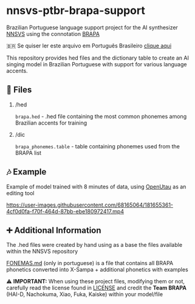 # nnsvs-ptbr-brapa-support
Brazilian Portuguese language support project for the AI synthesizer [NNSVS](https://github.com/nnsvs/nnsvs) using the connotation [BRAPA](https://github.com/overdramatic/BRAPA)

🇧🇷 Se quiser ler este arquivo em Português Brasileiro [clique aqui](README.md)

This repository provides hed files and the dictionary table to create an AI singing model in Brazilian Portuguese with support for various language accents.

## 📄 Files

 1. /hed 

 	`brapa.hed` - .hed file containing the most common phonemes among Brazilian accents for training
  
 2. /dic

	`brapa_phonemes.table` - table containing phonemes used from the BRAPA list

## 🎶 Example
Example of model trained with 8 minutes of data, using [OpenUtau](https://github.com/stakira/OpenUtau) as an editing tool

https://user-images.githubusercontent.com/68165064/181655361-4cf0d0fa-f70f-464d-87bb-ebe180972417.mp4

## ➕ Additional Information
The .hed files were created by hand using as a base the files available within the NNSVS repository

[FONEMAS.md](FONEMAS.md) (only in portuguese) is a file that contains all BRAPA phonetics converted into X-Sampa + additional phonetics with examples

⚠️ **IMPORTANT:** When using these project files, modifying them or not, carefully read the license found in [LICENSE](LICENSE.md) and credit the **Team BRAPA** (HAI-D, Nachokuma, Xiao, Fuka, Kaiske) within your model/file
